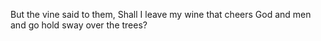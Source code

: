 But the vine said to them, Shall I leave my wine that cheers God and men and go hold sway over the trees?
